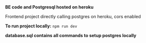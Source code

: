 **BE code and Postgresql hosted on heroku**

Frontend project directly calling postgres on heroku, cors enabled

**To run project locally:**
`npm run dev`

**database.sql contains all commands to setup postgres locally**


